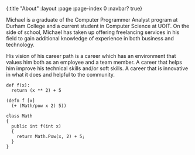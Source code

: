 {:title "About"
 :layout :page
 :page-index 0
 :navbar? true}

Michael is a graduate of the Computer Programmer Analyst program at Durham College and a current student in Computer Science at UOIT.  On the side of school, Michael has taken up offering freelancing services in his field to gain additional knowledge of experience in both business and technology.

His vision of his career path is a career which has an environment that values him both as an employee and a team member. A career that helps him improve his technical skills and/or soft skills. A career that is innovative in what it does and helpful to the community.

```language-python
def f(x):
  return (x ** 2) + 5
```

```language-clojure
(defn f [x]
  (+ (Math/pow x 2) 5))
```

```language-csharp
class Math
{
  public int f(int x)
  {
    return Math.Pow(x, 2) + 5;
  }
}
```